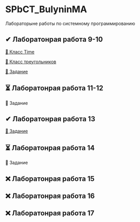 # SPbCT_BulyninMA
 Лабораторыне работы по системному программированию
## ✔ Лаборатонрая работа 9-10
 [📁 Класс Time](https://github.com/m1xxos/SPbCT_BulyninMA/tree/main/time)
 
 [📁 Класс треугольников](https://github.com/Gesendex/SPbCT_GireevTU/tree/main/triangle)
 
 [📁 Задание](https://github.com/Gesendex/SPbCT_GireevTU/tree/main/Laba9-10)
##  ⏳ Лаборатонрая работа 11-12
 📁 Задание
##  ✔ Лаборатонрая работа 13
 [📁 Задание](https://github.com/m1xxos/SPbCT_BulyninMA/tree/main/Laba13)
##  ⏳ Лаборатонрая работа 14
 📁 Задание
##  ❌ Лаборатонрая работа 15
##  ❌ Лаборатонрая работа 16
##  ❌ Лаборатонрая работа 17
